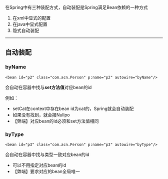 在Spring中有三种装配方式，自动装配是Spring满足Bean依赖的一种方式

1. 在xml中显式的配置
2. 在java中显式配置
3. 隐式自动装配

<hr>

自动装配
-
### byName
                                                                                               
`<bean id="p2" class="com.acn.Person" p:name="p2" autowire="byName"/>`

会自动在容器中找与**set方法值**对应bean的id

例如：
- setCat在context中存在bean id为cat的，Spring就会自动装配
- 如果没有找到，就会报Nullpo
- 【弊端】对应bean的id必须和set方法值相同


### byType

`<bean id="p3" class="com.acn.Person" p:name="p3" autowire="byType"/>`

会自动在容器中找与类型一致对应bean的id

- 可以不用指定对应bean的id
- 【弊端】要求对应的bean全局唯一